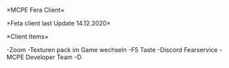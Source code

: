 ×MCPE Fera Client×

×Feta client last Update 14.12.2020×

×Client Items×

-Zoom
-Texturen pack im Game wechseln 
-F5 Taste
-Discord Fearservice
-MCPE Developer Team
-D
